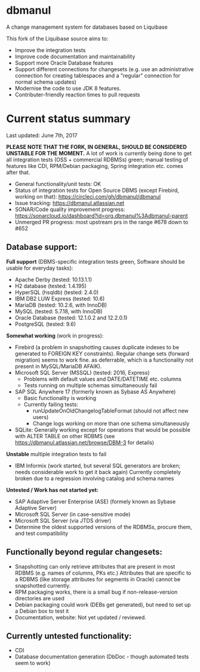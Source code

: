 # dbmanul
A change management system for databases based on Liquibase

This fork of the Liquibase source aims to:
- Improve the integration tests
- Improve code documentation and maintainability
- Support more Oracle Database features
- Support different connections for changesets (e.g. use an administrative connection for creating tablespaces and a "regular" connection for normal schema updates)
- Modernise the code to use JDK 8 features.
- Contributer-friendly reaction times to pull requests

Current status summary
======================

Last updated: June 7th, 2017

**PLEASE NOTE THAT THE FORK, IN GENERAL, SHOULD BE CONSIDERED UNSTABLE FOR THE MOMENT.**
    A lot of work is currently being done to get all integration tests (OSS + commercial RDBMSs) green; manual testing of features like CDI, RPM/Debian packaging, Spring integration etc. comes after that.   

- General functionality/unit tests: OK
- Status of integration tests for Open Source DBMS (except Firebird, working on that): 
    https://circleci.com/gh/dbmanul/dbmanul
- Issue tracking: https://dbmanul.atlassian.net
- SONAR/Code quality improvement progress: https://sonarcloud.io/dashboard?id=org.dbmanul%3Adbmanul-parent
- Unmerged PR progress: most upstream prs in the range #678 down to #652 

Database support:
-----------------

**Full support** (DBMS-specific integration tests green, Software should be usable for everyday tasks):
- Apache Derby (tested: 10.13.1.1)
- H2 database (tested: 1.4.195) 
- HyperSQL (hsqldb) (tested: 2.4.0)
- IBM DB2 LUW Express (tested: 10.6) 
- MariaDB (tested: 10.2.6, with InnoDB)
- MySQL (tested: 5.7.18, with InnoDB)
- Oracle Database (tested: 12.1.0.2 and 12.2.0.1)
- PostgreSQL (tested: 9.6)

**Somewhat working** (work in progress):
- Firebird (a problem in snapshotting causes duplicate indexes to be generated to FOREIGN KEY constraints). 
  Regular change sets (forward migration) seems to work fine.
 as deferrable, which is a functionality not present in MySQL/MariaDB AFAIK).
- Microsoft SQL Server (MSSQL) (tested: 2016, Express)
  - Problems with default values and DATE/DATETIME etc. columns
  - Tests running on multiple schemas simultaneously fail
- SAP SQL Anywhere 17 (formerly known as Sybase AS Anywhere)
  - Basic functionality is working
  - Currently failing tests: 
    - runUpdateOnOldChangelogTableFormat (should not affect new users) 
    - Change logs working on more than one schema simultaneously
- SQLite: Generally working except for operations that would be possible with ALTER TABLE on other
    RDBMS (see https://dbmanul.atlassian.net/browse/DBM-3 for details)

**Unstable**
  multiple integration tests to fail
- IBM Informix (work started, but several SQL generators are broken; needs considerable work to get it back again)
  Currently completely broken due to a regression involving catalog and schema names

**Untested / Work has not started yet:**
- SAP Adaptive Server Enterprise (ASE) (formely known as Sybase Adaptive Server)
- Microsoft SQL Server (in case-sensitive mode)
- Microsoft SQL Server (via JTDS driver)
- Determine the oldest supported versions of the RDBMSs, procure them, and test compatibility 

Functionally beyond regular changesets:
---------------------------------------

- Snapshotting can only retrieve attributes that are present in most RDBMS (e.g. names of columns, PKs etc.)
  Attributes that are specific to a RDBMS (like storage attributes for segments in Oracle) cannot be 
  snapshotted currently.
- RPM packaging works, there is a small bug if non-release-version directories are used
- Debian packaging could work (DEBs get generated), but need to set up a Debian box to test it
- Documentation, website: Not yet updated / reviewed.

Currently untested functionality:
---------------------------------

- CDI
- Database documentation generation (DbDoc - though automated tests seem to work)
